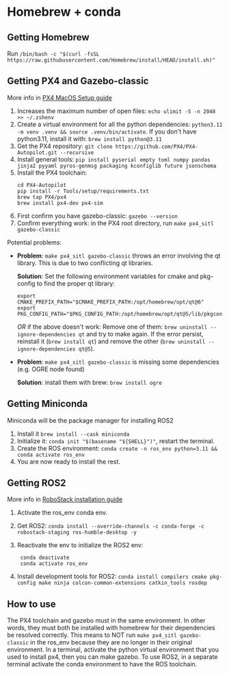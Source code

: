 # Homebrew + conda
## Getting Homebrew
Run `/bin/bash -c "$(curl -fsSL https://raw.githubusercontent.com/Homebrew/install/HEAD/install.sh)"`

## Getting PX4 and Gazebo-classic
More info in [PX4 MacOS Setup guide](https://docs.px4.io/main/en/dev_setup/dev_env_mac.html)
1. Increases the maximum number of open files: `echo ulimit -S -n 2048 >> ~/.zshenv` 
2. Create a virtual environment for all the python dependencies: `python3.11 -m venv .venv && source .venv/bin/activate`. If you don't have python3.11, install it with: `brew install python@3.11`
3. Get the PX4 repository: `git clone https://github.com/PX4/PX4-Autopilot.git --recursive`
4. Install general tools: `pip install pyserial empty toml numpy pandas jinja2 pyyaml pyros-genmsg packaging kconfiglib future jsonschema`
5. Install the PX4 toolchain:
    ```
    cd PX4-Autopilot
    pip install -r Tools/setup/requirements.txt
    brew tap PX4/px4
    brew install px4-dev px4-sim
    ```
6. First confirm you have gazebo-classic: `gazebo --version`
7. Confirm everything work: in the PX4 root directory, run `make px4_sitl gazebo-classic`

Potential problems:
- **Problem**: `make px4_sitl gazebo-classic` throws an error involving the qt library. This is due to two conflicting qt libraries.

  **Solution**: Set the following environment variables for cmake and pkg-config to find the proper qt library: 
    ```
    export CMAKE_PREFIX_PATH="$CMAKE_PREFIX_PATH:/opt/homebrew/opt/qt@6" 
    export PKG_CONFIG_PATH="$PKG_CONFIG_PATH:/opt/homebrew/opt/qt@5/lib/pkgconfig"
    ```
  _OR_ if the above doesn't work: Remove one of them: `brew uninstall --ignore-dependencies qt` and try to make again. If the error persist, reinstall it (`brew install qt`) and remove the other (`brew uninstall --ignore-dependencies qt@5`).

- **Problem**: `make px4_sitl gazebo-classic` is missing some dependencies (e.g. OGRE node found)

  **Solution**: install them with brew: `brew install ogre`


## Getting Miniconda
Miniconda will be the package manager for installing ROS2
1. Install it `brew install --cask miniconda`
2. Initialize it: `conda init "$(basename "${SHELL}")"`, restart the terminal.
3. Create the ROS environment: `conda create -n ros_env python=3.11 && conda activate ros_env`
4. You are now ready to install the rest.

## Getting ROS2
More info in [RoboStack installation guide](https://robostack.github.io/GettingStarted.html)
1. Activate the ros_env conda env.
2. Get ROS2: `conda install --override-channels -c conda-forge -c robostack-staging ros-humble-desktop -y`
3. Reactivate the env to initialize the ROS2 env: 

        conda deactivate
        conda activate ros_env

4. Install development tools for ROS2: `conda install compilers cmake pkg-config make ninja colcon-common-extensions catkin_tools rosdep`

## How to use
The PX4 toolchain and gazebo must in the same environment. In other words, they must both be installed with homebrew for their dependencies be resolved correctly. This means to NOT run `make px4_sitl gazebo-classic` in the ros_env because they are no longer in their original environment. In a terminal, activate the python virtual environment that you used to install px4, then you can make gazebo. To use ROS2, in a separate terminal activate the conda environment to have the ROS toolchain.
